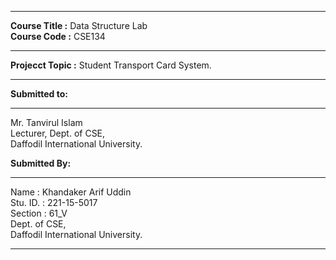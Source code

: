 <hr></hr>
<b>Course Title :</b> Data Structure Lab</br>
<b>Course Code :</b> CSE134</br>
<hr></hr>
<b>Projecct Topic :</b> Student Transport Card System.</br>
<hr></hr>
<b>Submitted to:</b><br> 
<hr></hr>
Mr. Tanvirul Islam</br>
Lecturer, Dept. of CSE,</br>
Daffodil International University.</br>

<b>Submitted By: </b></br>
<hr></hr>
Name : Khandaker Arif Uddin</br>
Stu. ID. : 221-15-5017</br>
Section : 61_V</br>
Dept. of CSE,</br>
Daffodil International University.</br>
<hr></hr>